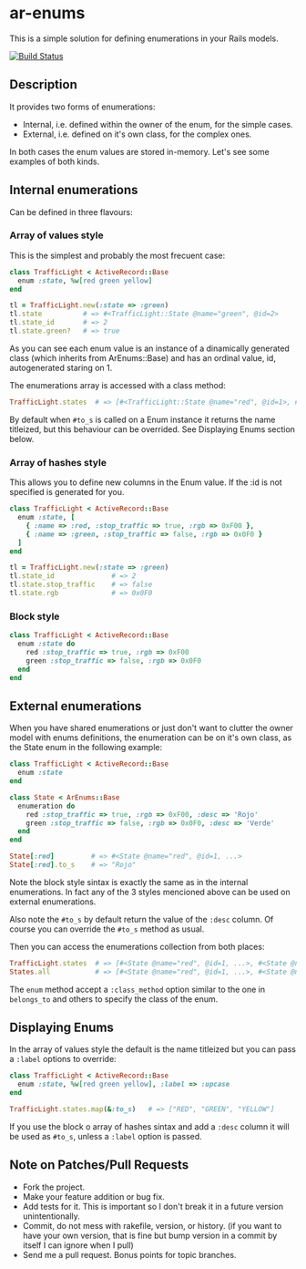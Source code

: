 # ar-enums

This is a simple solution for defining enumerations in your Rails models.

[![Build Status](https://travis-ci.org/eeng/ar-enums.svg?branch=master)](https://travis-ci.org/eeng/ar-enums)

## Description

It provides two forms of enumerations:
* Internal, i.e. defined within the owner of the enum, for the simple cases.
* External, i.e. defined on it's own class, for the complex ones.

In both cases the enum values are stored in-memory. Let's see some examples of both kinds.

## Internal enumerations

Can be defined in three flavours:

### Array of values style

This is the simplest and probably the most frecuent case:

```ruby
class TrafficLight < ActiveRecord::Base
  enum :state, %w[red green yellow]
end

tl = TrafficLight.new(:state => :green)
tl.state          # => #<TrafficLight::State @name="green", @id=2>
tl.state_id       # => 2
tl.state.green?   # => true
```

As you can see each enum value is an instance of a dinamically generated class (which inherits from ArEnums::Base) and has an ordinal value, id, autogenerated staring on 1.

The enumerations array is accessed with a class method:

```ruby
TrafficLight.states  # => [#<TrafficLight::State @name="red", @id=1>, #<TrafficLight::State @name="green", @id=2>, ...]
```

By default when `#to_s` is called on a Enum instance it returns the name titleized, but this behaviour can be overrided. See Displaying Enums section below.

### Array of hashes style

This allows you to define new columns in the Enum value. If the :id is not specified is generated for you.

```ruby
class TrafficLight < ActiveRecord::Base
  enum :state, [
    { :name => :red, :stop_traffic => true, :rgb => 0xF00 },
    { :name => :green, :stop_traffic => false, :rgb => 0x0F0 }
  ]
end

tl = TrafficLight.new(:state => :green)
tl.state_id              # => 2
tl.state.stop_traffic    # => false
tl.state.rgb             # => 0x0F0
```

### Block style

```ruby
class TrafficLight < ActiveRecord::Base
  enum :state do
    red :stop_traffic => true, :rgb => 0xF00
    green :stop_traffic => false, :rgb => 0x0F0
  end
end
```

## External enumerations

When you have shared enumerations or just don't want to clutter the owner model with enums definitions,
the enumeration can be on it's own class, as the State enum in the following example:

```ruby
class TrafficLight < ActiveRecord::Base
  enum :state
end

class State < ArEnums::Base
  enumeration do
    red :stop_traffic => true, :rgb => 0xF00, :desc => 'Rojo'
    green :stop_traffic => false, :rgb => 0x0F0, :desc => 'Verde'
  end
end

State[:red]         # => #<State @name="red", @id=1, ...>
State[:red].to_s    # => "Rojo"
```

Note the block style sintax is exactly the same as in the internal enumerations. In fact any of the 3 styles mencioned above can be used on external enumerations.

Also note the `#to_s` by default return the value of the `:desc` column. Of course you can override the `#to_s` method as usual.

Then you can access the enumerations collection from both places:

```ruby
TrafficLight.states  # => [#<State @name="red", @id=1, ...>, #<State @name="green", @id=2, ...>]
States.all           # => [#<State @name="red", @id=1, ...>, #<State @name="green", @id=2, ...>]
```

The `enum` method accept a `:class_method` option similar to the one in `belongs_to` and others to specify the class of the enum.

## Displaying Enums

In the array of values style the default is the name titleized but you can pass a `:label` options to override:

```ruby
class TrafficLight < ActiveRecord::Base
  enum :state, %w[red green yellow], :label => :upcase
end

TrafficLight.states.map(&:to_s)   # => ["RED", "GREEN", "YELLOW"]
```

If you use the block o array of hashes sintax and add a `:desc` column it will be used as `#to_s`, unless a `:label` option is passed.

## Note on Patches/Pull Requests

* Fork the project.
* Make your feature addition or bug fix.
* Add tests for it. This is important so I don't break it in a
  future version unintentionally.
* Commit, do not mess with rakefile, version, or history.
  (if you want to have your own version, that is fine but bump version in a commit by itself I can ignore when I pull)
* Send me a pull request. Bonus points for topic branches.
